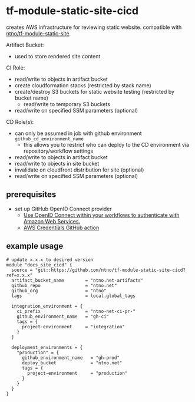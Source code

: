 # tf-module-static-site-cicd
creates AWS infrastructure for reviewing static website.  compatible with [ntno/tf-module-static-site](https://github.com/ntno/tf-module-static-site).

Artifact Bucket:
  - used to store rendered site content

CI Role:
  - read/write to objects in artifact bucket
  - create cloudformation stacks (restricted by stack name)
  - create/destroy S3 buckets for static website testing (restricted by bucket name)
    - read/write to temporary S3 buckets
  - read/write on specified SSM parameters (optional)

CD Role(s):
  - can only be assumed in job with github environment `github_cd_environment_name`
    - this allows you to restrict who can deploy to the CD environment via repository/workflow settings
  - read/write to objects in artifact bucket
  - read/write to objects in site bucket
  - invalidate on cloudfront distribution for site (optional)
  - read/write on specified SSM parameters (optional)
  
## prerequisites
- set up GitHub OpenID Connect provider
  - [Use OpenID Connect within your workflows to authenticate with Amazon Web Services.](https://docs.github.com/en/actions/deployment/security-hardening-your-deployments/configuring-openid-connect-in-amazon-web-services) 
  - [AWS Credentials GitHub action](https://github.com/aws-actions/configure-aws-credentials)

## example usage

```
# update x.x.x to desired version
module "docs_site_cicd" {
  source = "git::https://github.com/ntno/tf-module-static-site-cicd?ref=x.x.x"
  artifact_bucket_name        = "ntno.net-artifacts"
  github_repo                 = "ntno.net"
  github_org                  = "ntno"
  tags                        = local.global_tags

  integration_environment = {
    ci_prefix                 = "ntno-net-ci-pr-"
    github_environment_name   = "gh-ci"
    tags = {
      project-environment     = "integration"
    }
  }

  deployment_environments = {
    "production" = {
      github_environment_name   = "gh-prod"
      deploy_bucket             = "ntno.net"
      tags = {
        project-environment     = "production"
      }
    }
  }
}
```
